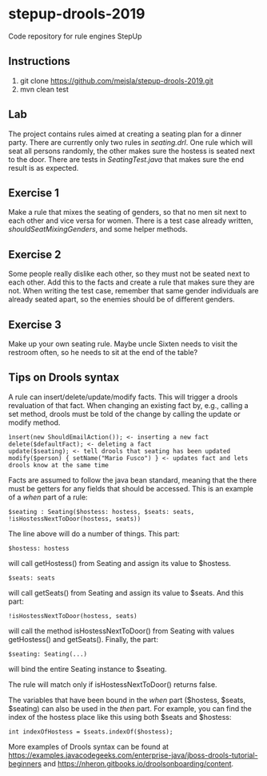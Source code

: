 # stepup-drools-2019

Code repository for rule engines StepUp

## Instructions

1. git clone https://github.com/mejsla/stepup-drools-2019.git
2. mvn clean test

## Lab

The project contains rules aimed at creating a seating plan for a dinner party. There are currently only two rules in *seating.drl*.
One rule which will seat all persons randomly, the other makes sure the hostess is seated next to the door. 
There are tests in *SeatingTest.java* that makes sure the end result is as expected.

## Exercise 1 
 
Make a rule that mixes the seating of genders, so that no men sit next to each other and vice versa for women. 
There is a test case already written, *shouldSeatMixingGenders*, and some helper methods.

## Exercise 2

Some people really dislike each other, so they must not be seated next to each other. Add this to the facts and create
a rule that makes sure they are not. When writing the test case, remember that same gender individuals are already seated
apart, so the enemies should be of different genders. 

## Exercise 3

Make up your own seating rule. Maybe uncle Sixten needs to visit the restroom often, so he needs to sit at the end of the table?

## Tips on Drools syntax

A rule can insert/delete/update/modify facts. This will trigger a drools revaluation of that fact.
When changing an existing fact by, e.g., calling a set method, drools must be told of the change by calling the update or modify method.

```
ìnsert(new ShouldEmailAction()); <- inserting a new fact
delete($defaultFact); <- deleting a fact
update($seating); <- tell drools that seating has been updated
modify($person) { setName("Mario Fusco") } <- updates fact and lets drools know at the same time
```

Facts are assumed to follow the java bean standard, meaning that the there must be getters for any fields that should be accessed.
This is an example of a *when* part of a rule:

```
$seating : Seating($hostess: hostess, $seats: seats, !isHostessNextToDoor(hostess, seats))
```

The line above will do a number of things. This part:

```
$hostess: hostess
```

will call getHostess() from Seating and assign its value to $hostess.

```
$seats: seats
```

will call getSeats() from Seating and assign its value to $seats. And this part:

```
!isHostessNextToDoor(hostess, seats)
```

will call the method isHostessNextToDoor() from Seating with values getHostess() and getSeats().
Finally, the part:

```
$seating: Seating(...)
```

will bind the entire Seating instance to $seating.

The rule will match only if isHostessNextToDoor() returns false.

The variables that have been bound in the *when* part ($hostess, $seats, $seating) can also be used in the *then* part.
For example, you can find the index of the hostess place like this using both $seats and $hostess:

```
int indexOfHostess = $seats.indexOf($hostess);
```

More examples of Drools syntax can be found at https://examples.javacodegeeks.com/enterprise-java/jboss-drools-tutorial-beginners
and https://nheron.gitbooks.io/droolsonboarding/content.
